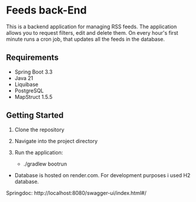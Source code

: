 # Feeds back-End

This is a backend application for managing RSS feeds. The application allows you to request filters,
edit and delete them. On every hour's first minute runs a cron job, that updates all the feeds in the database.

## Requirements

- Spring Boot 3.3
- Java 21
- Liquibase
- PostgreSQL
- MapStruct 1.5.5

## Getting Started

1. Clone the repository

2. Navigate into the project directory

3. Run the application:
    - ./gradlew bootrun

* Database is hosted on render.com. For development purposes i used H2 database.

Springdoc: http://localhost:8080/swagger-ui/index.html#/
